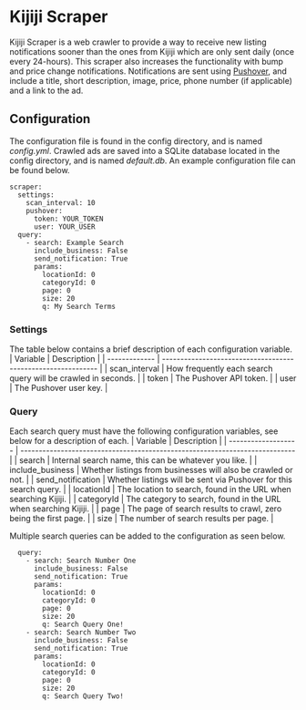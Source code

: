 # Kijiji Scraper
Kijiji Scraper is a web crawler to provide a way to receive new listing notifications sooner than the ones from Kijiji which are only sent daily (once every 24-hours). This scraper also increases the functionality with bump and price change notifications. Notifications are sent using [Pushover](https://pushover.net/), and include a title, short description, image, price, phone number (if applicable) and a link to the ad.

## Configuration
The configuration file is found in the config directory, and is named _config.yml_. Crawled ads are saved into a SQLite database located in the config directory, and is named _default.db_. An example configuration file can be found below.
```
scraper:
  settings:
    scan_interval: 10
    pushover:
      token: YOUR_TOKEN
      user: YOUR_USER
  query:
    - search: Example Search
      include_business: False
      send_notification: True
      params:
        locationId: 0
        categoryId: 0
        page: 0
        size: 20
        q: My Search Terms
```
### Settings
The table below contains a brief description of each configuration variable.
|    Variable   |                          Description                         |
| ------------- | ------------------------------------------------------------ |
| scan_interval | How frequently each search query will be crawled in seconds. |
|     token     | The Pushover API token.                                      |
|     user      | The Pushover user key.                                       |

### Query
Each search query must have the following configuration variables, see below for a description of each. 
|       Variable      |                          Description                                        |
| ------------------- | --------------------------------------------------------------------------- |
|       search        | Internal search name, this can be whatever you like.                        |
|  include_business   | Whether listings from businesses will also be crawled or not.               |
|  send_notification  | Whether listings will be sent via Pushover for this search query.           |
|      locationId     | The location to search, found in the URL when searching Kijiji.             |
|      categoryId     | The category to search, found in the URL when searching Kijiji.             |
|        page         | The page of search results to crawl, zero being the first page.             |
|        size         | The number of search results per page.                                      |

Multiple search queries can be added to the configuration as seen below.
```
  query:
    - search: Search Number One
      include_business: False
      send_notification: True
      params:
        locationId: 0
        categoryId: 0
        page: 0
        size: 20
        q: Search Query One!
    - search: Search Number Two
      include_business: False
      send_notification: True
      params:
        locationId: 0
        categoryId: 0
        page: 0
        size: 20
        q: Search Query Two!
```
